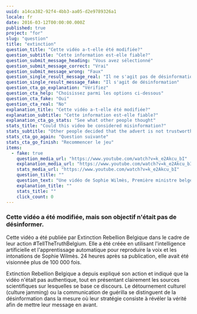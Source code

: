 ```yaml
---
uuid: a14ca382-92f4-4bb3-aa05-d2e9789326a1
locale: fr
date: 2016-03-12T00:00:00.000Z
published: true
project: "for"
slug: "question"
title: "extinction"
question_title: "Cette vidéo a-t-elle été modifiée?"
question_subtitle: "Cette information est-elle fiable?"
question_submit_message_heading: "Vous avez sélectionné"
question_submit_message_correct: "Vrai"
question_submit_message_wrong: "Faux"
question_single_result_message_real: "Il ne s'agit pas de désinformation"
question_single_result_message_fake: "Il s'agit de désinformation"
question_cta_go_explanation: "Vérifiez"
question_cta_help: "Choisissez parmi les options ci-dessous"
question_cta_fake: "Oui"
question_cta_real: "No"
explanation_title: "Cette vidéo a-t-elle été modifiée?"
explanation_subtitle: "Cette information est-elle fiable?"
explanation_cta_go_stats: "See what other people thought"
stats_title: "Could this video be considered misinformation?"
stats_subtitle: "Other people decided that the advert is not trustworthy"
stats_cta_go_again: "Question suivante"
stats_cta_go_finish: "Recommencer le jeu"
items:
  - fake: true
    question_media_url: "https://www.youtube.com/watch?v=k_e2Akcu_bI"
    explanation_media_url: "https://www.youtube.com/watch?v=k_e2Akcu_bI"
    stats_media_url: "https://www.youtube.com/watch?v=k_e2Akcu_bI"
    question_title: ""
    question_text: "Une vidéo de Sophie Wilmès, Première ministre belge, dans laquelle elle affirme que 'l'exploitation et la destruction de l'environnement par les humains' est étroitement liée aux récentes épidémies, telles que le SARS, Ebola, la grippe porcine et le Covid-19"
    explanation_title: ""
    stats_title: ""
    click_count: 0
---
```

### Cette vidéo a été modifiée, mais son objectif n'était pas de désinformer. 

Cette vidéo a été publiée par Extinction Rebellion Belgique dans le cadre de leur action #TellTheTruthBelgium. Elle a été créée en utilisant l'intelligence artificielle et l'apprentissage automatique pour reproduire la voix et les intonations de Sophie Wilmès. 24 heures après sa publication, elle avait été visionnée plus de 100 000 fois. 

Extinction Rebellion Belgique a depuis expliqué son action et indiqué que la vidéo n'était pas authentique, tout en présentant clairement les sources scientifiques sur lesquelles se base ce discours. Le détournement culturel (culture jamming) ou la communication de guérilla se distinguent de la désinformation dans la mesure où leur stratégie consiste à révéler la vérité afin de mettre leur message en avant.
